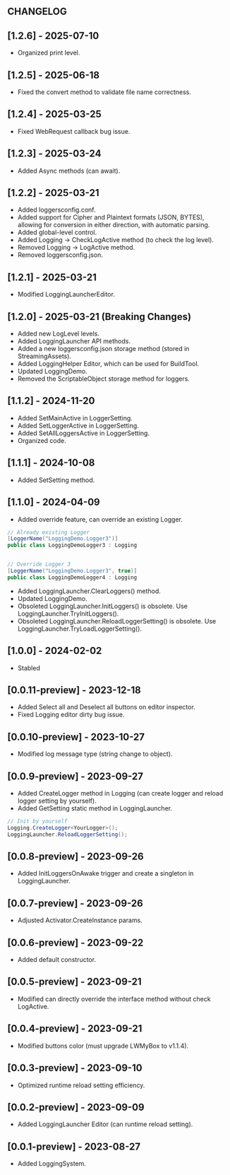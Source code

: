 ## CHANGELOG

## [1.2.6] - 2025-07-10
- Organized print level.

## [1.2.5] - 2025-06-18
- Fixed the convert method to validate file name correctness.

## [1.2.4] - 2025-03-25
- Fixed WebRequest callback bug issue.

## [1.2.3] - 2025-03-24
- Added Async methods (can await).

## [1.2.2] - 2025-03-21
- Added loggersconfig.conf.
- Added support for Cipher and Plaintext formats (JSON, BYTES), allowing for conversion in either direction, with automatic parsing.
- Added global-level control.
- Added Logging -> CheckLogActive method (to check the log level).
- Removed Logging -> LogActive method.
- Removed loggersconfig.json.

## [1.2.1] - 2025-03-21
- Modified LoggingLauncherEditor.

## [1.2.0] - 2025-03-21 (Breaking Changes)
- Added new LogLevel levels.
- Added LoggingLauncher API methods.
- Added a new loggersconfig.json storage method (stored in StreamingAssets).
- Added LoggingHelper Editor, which can be used for BuildTool.
- Updated LoggingDemo.
- Removed the ScriptableObject storage method for loggers.

## [1.1.2] - 2024-11-20
- Added SetMainActive in LoggerSetting.
- Added SetLoggerActive in LoggerSetting.
- Added SetAllLoggersActive in LoggerSetting.
- Organized code.

## [1.1.1] - 2024-10-08
- Added SetSetting method.

## [1.1.0] - 2024-04-09
- Added override feature, can override an existing Logger.
```C#
// Already existing Logger
[LoggerName("LoggingDemo.Logger3")]
public class LoggingDemoLogger3 : Logging


// Override Logger 3
[LoggerName("LoggingDemo.Logger3", true)]
public class LoggingDemoLogger4 : Logging
```
- Added LoggingLauncher.ClearLoggers() method.
- Updated LoggingDemo.
- Obsoleted LoggingLauncher.InitLoggers() is obsolete. Use LoggingLauncher.TryInitLoggers().
- Obsoleted LoggingLauncher.ReloadLoggerSetting() is obsolete. Use LoggingLauncher.TryLoadLoggerSetting().

## [1.0.0] - 2024-02-02
- Stabled

## [0.0.11-preview] - 2023-12-18
- Added Select all and Deselect all buttons on editor inspector.
- Fixed Logging editor dirty bug issue.

## [0.0.10-preview] - 2023-10-27
- Modified log message type (string change to object).

## [0.0.9-preview] - 2023-09-27
- Added CreateLogger<TLogging> method in Logging (can create logger and reload logger setting by yourself).
- Added GetSetting static method in LoggingLauncher.
```C#
// Init by yourself
Logging.CreateLogger<YourLogger>();
LoggingLauncher.ReloadLoggerSetting();
```

## [0.0.8-preview] - 2023-09-26
- Added InitLoggersOnAwake trigger and create a singleton in LoggingLauncher.

## [0.0.7-preview] - 2023-09-26
- Adjusted Activator.CreateInstance params.

## [0.0.6-preview] - 2023-09-22
- Added default constructor.

## [0.0.5-preview] - 2023-09-21
- Modified can directly override the interface method without check LogActive.

## [0.0.4-preview] - 2023-09-21
- Modified buttons color (must upgrade LWMyBox to v1.1.4).

## [0.0.3-preview] - 2023-09-10
- Optimized runtime reload setting efficiency.

## [0.0.2-preview] - 2023-09-09
- Added LoggingLauncher Editor (can runtime reload setting).

## [0.0.1-preview] - 2023-08-27
- Added LoggingSystem.